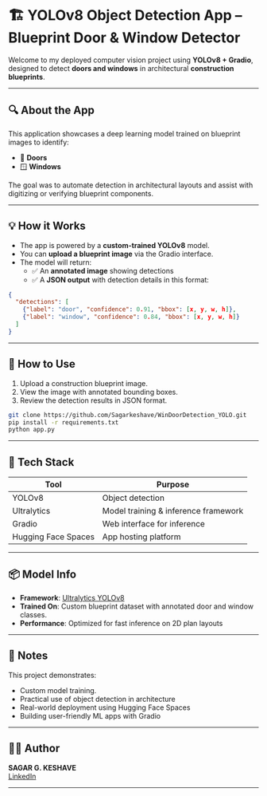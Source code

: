 # 🏗️ YOLOv8 Object Detection App – Blueprint Door & Window Detector

Welcome to my deployed computer vision project using **YOLOv8 + Gradio**, designed to detect **doors and windows** in architectural **construction blueprints**.

---

## 🔍 About the App

This application showcases a deep learning model trained on blueprint images to identify:
- 🚪 **Doors**
- 🪟 **Windows**

The goal was to automate detection in architectural layouts and assist with digitizing or verifying blueprint components.

---

## 💡 How it Works

- The app is powered by a **custom-trained YOLOv8** model.
- You can **upload a blueprint image** via the Gradio interface.
- The model will return:
  - ✅ An **annotated image** showing detections
  - ✅ A **JSON output** with detection details in this format:

```json
{
  "detections": [
    {"label": "door", "confidence": 0.91, "bbox": [x, y, w, h]},
    {"label": "window", "confidence": 0.84, "bbox": [x, y, w, h]}
  ]
}
```

---

## 🚀 How to Use

1. Upload a construction blueprint image.
2. View the image with annotated bounding boxes.
3. Review the detection results in JSON format.


```bash
git clone https://github.com/Sagarkeshave/WinDoorDetection_YOLO.git
pip install -r requirements.txt
python app.py
```

---

## 🧠 Tech Stack

| Tool        | Purpose                              |
|-------------|--------------------------------------|
| YOLOv8      | Object detection                     |
| Ultralytics | Model training & inference framework |
| Gradio      | Web interface for inference          |
| Hugging Face Spaces | App hosting platform         |

---

## 📦 Model Info

- **Framework**: [Ultralytics YOLOv8](https://docs.ultralytics.com/)
- **Trained On**: Custom blueprint dataset with annotated door and window classes.
- **Performance**: Optimized for fast inference on 2D plan layouts

---

## 🎯 Notes

This project demonstrates:
- Custom model training.
- Practical use of object detection in architecture
- Real-world deployment using Hugging Face Spaces
- Building user-friendly ML apps with Gradio

---

## 🙋‍♂️ Author

**SAGAR G. KESHAVE**  
[LinkedIn](https://www.linkedin.com/in/sagar-keshave-564916221/)

---
